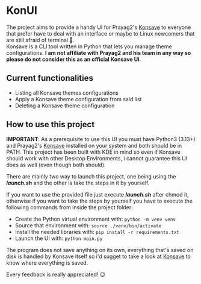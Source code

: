 # KonUI

The project aims to provide a handy UI for Prayag2's [Konsave](https://github.com/Prayag2/konsave) to everyone that prefer have to deal with an interface or maybe to Linux newcomers that are still afraid of terminal 🙂.  
Konsave is a CLI tool written in Python that lets you manage theme configurations. **I am not affiliate with Prayag2 and his team in any way so please do not consider this as an official Konsave UI**.

## Current functionalities

- Listing all Konsave themes configurations
- Apply a Konsave theme configuration from said list
- Deleting a Konsave theme configuration

## How to use this project

**IMPORTANT**: As a prerequisite to use this UI you must have Python3 (3.13+) and Prayag2's [Konsave](https://github.com/Prayag2/konsave) installed on your system and both should be in PATH. This project has been built with KDE in mind so even if Konsave should work with other Desktop Environments, i cannot guarantee this UI does as well (even though both should).  

There are mainly two way to launch this project, one being using the **_launch.sh_** and the other is take the steps in it by yourself.

If you want to use the provided file just execute **_launch.sh_** after chmod it,  
otherwise if you want to take the steps by yourself you have to execute the following commands from inside the project folder:

- Create the Python virtual environment with: ```python -m venv venv```
- Source that environment with: ```source ./venv/bin/activate```
- Install the needed libraries with: ```pip install -r requirements.txt```
- Launch the UI with: ```python main.py```

The program does not save anything on its own, everything that's saved on disk is handled by Konsave itself so i'd sugget to take a look at [Konsave](https://github.com/Prayag2/konsave) to know where everything is saved.

Every feedback is really appreciated! 😉
